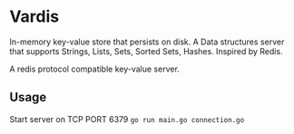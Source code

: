# Vardis
In-memory key-value store that persists on disk. A Data structures server that supports Strings, Lists, Sets, Sorted Sets, Hashes. Inspired by Redis.

A redis protocol compatible key-value server.

## Usage
 Start server on TCP PORT 6379
 `go run main.go connection.go`